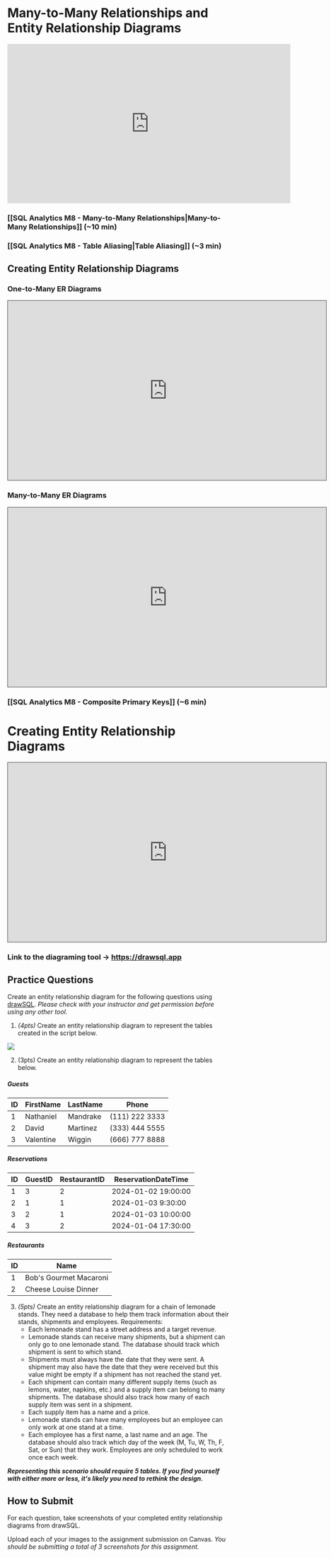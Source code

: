 # Many-to-Many Relationships and Entity Relationship Diagrams

<iframe src="https://share.descript.com/embed/4atZ5UxCvkD" width="640" height="360" frameborder="0" allowfullscreen></iframe>

### [[SQL Analytics M8 - Many-to-Many Relationships|Many-to-Many Relationships]] (~10 min)

### [[SQL Analytics M8 - Table Aliasing|Table Aliasing]] (~3 min)

## Creating Entity Relationship Diagrams

### One-to-Many ER Diagrams 

<iframe src="https://egator.hosted.panopto.com/Panopto/Pages/Embed.aspx?id=d43d459b-9a76-48bf-bb0d-b11c015d3d30&autoplay=false&offerviewer=true&showtitle=true&showbrand=true&captions=false&interactivity=all" height="405" width="720" style="border: 1px solid #464646;" allowfullscreen allow="autoplay" aria-label="Panopto Embedded Video Player"></iframe>

### Many-to-Many ER Diagrams

<iframe src="https://egator.hosted.panopto.com/Panopto/Pages/Embed.aspx?id=b488333a-81d2-4859-9854-b11c015d3061&autoplay=false&offerviewer=true&showtitle=true&showbrand=true&captions=false&interactivity=all" height="405" width="720" style="border: 1px solid #464646;" allowfullscreen allow="autoplay" aria-label="Panopto Embedded Video Player"></iframe>

### [[SQL Analytics M8 - Composite Primary Keys]] (~6 min)


# Creating Entity Relationship Diagrams

<iframe src="https://egator.hosted.panopto.com/Panopto/Pages/Embed.aspx?id=99ed404e-6872-496d-95da-b11c015d3030&autoplay=false&offerviewer=true&showtitle=true&showbrand=true&captions=false&interactivity=all" height="405" width="720" style="border: 1px solid #464646;" allowfullscreen allow="autoplay" aria-label="Panopto Embedded Video Player"></iframe>

### Link to the diagraming tool -> https://drawsql.app


## Practice Questions

Create an entity relationship diagram for the following questions using [drawSQL](https://drawsql.app/). *Please check with your instructor and get permission before using any other tool.*

1. *(4pts)* Create an entity relationship diagram to represent the tables created in the script below.

<img src="https://raw.githubusercontent.com/kellerflint/Class-Intro-SQL/hugo/content/SQL-Files/Images/book_store_script_img.png">

2. (3pts) Create an entity relationship diagram to represent the tables below.

##### Guests

| ID  | FirstName | LastName | Phone          |
| --- | --------- | -------- | -------------- |
| 1   | Nathaniel | Mandrake | (111) 222 3333 |
| 2   | David     | Martinez | (333) 444 5555 |
| 3   | Valentine | Wiggin   | (666) 777 8888 |

##### Reservations

| ID  | GuestID | RestaurantID | ReservationDateTime |
| --- | ------- | ------------ | ------------------- |
| 1   | 3       | 2            | 2024-01-02 19:00:00 |
| 2   | 1       | 1            | 2024-01-03 9:30:00  |
| 3   | 2       | 1            | 2024-01-03 10:00:00 |
| 4   | 3       | 2            | 2024-01-04 17:30:00 |

##### Restaurants

| ID | Name                   |
|----|------------------------|
| 1  | Bob's Gourmet Macaroni |
| 2  | Cheese Louise Dinner   |

3. *(5pts)* Create an entity relationship diagram for a chain of lemonade stands. They need a database to help them track information about their stands, shipments and employees. Requirements:
	- Each lemonade stand has a street address and a target revenue.
	- Lemonade stands can receive many shipments, but a shipment can only go to one lemonade stand. The database should track which shipment is sent to which stand.
	- Shipments must always have the date that they were sent. A shipment may also have the date that they were received but this value might be empty if a shipment has not reached the stand yet.
	- Each shipment can contain many different supply items (such as lemons, water, napkins, etc.) and a supply item can belong to many shipments. The database should also track how many of each supply item was sent in a shipment.
	- Each supply item has a name and a price.
	- Lemonade stands can have many employees but an employee can only work at one stand at a time.
	- Each employee has a first name, a last name and an age. The database should also track which day of the week (M, Tu, W, Th, F, Sat, or Sun) that they work. Employees are only scheduled to work once each week.

***Representing this scenario should require 5 tables. If you find yourself with either more or less, it's likely you need to rethink the design.***

## How to Submit

For each question, take screenshots of your completed entity relationship diagrams from drawSQL.

Upload each of your images to the assignment submission on Canvas. *You should be submitting a total of 3 screenshots for this assignment.*
